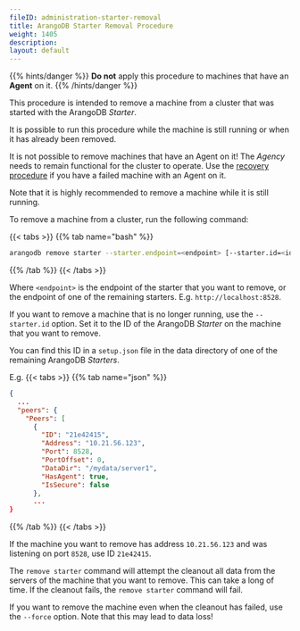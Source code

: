 ```yaml
---
fileID: administration-starter-removal
title: ArangoDB Starter Removal Procedure
weight: 1405
description: 
layout: default
---
```

{{% hints/danger %}}
  **Do not** apply this procedure to machines that have an **Agent** on it.
{{% /hints/danger %}}

This procedure is intended to remove a machine from a cluster
that was started with the ArangoDB _Starter_.

It is possible to run this procedure while the machine is still running
or when it has already been removed.

It is not possible to remove machines that have an Agent on it!
The _Agency_ needs to remain functional for the cluster to operate.
Use the [recovery procedure](administration-starter-recovery) if you have
a failed machine with an Agent on it.

Note that it is highly recommended to remove a machine while it is still running.

To remove a machine from a cluster, run the following command:

{{< tabs >}}
{{% tab name="bash" %}}
```bash
arangodb remove starter --starter.endpoint=<endpoint> [--starter.id=<id>] [--force]
```
{{% /tab %}}
{{< /tabs >}}

Where `<endpoint>` is the endpoint of the starter that you want to remove,
or the endpoint of one of the remaining starters. E.g. `http://localhost:8528`.

If you want to remove a machine that is no longer running, use the `--starter.id`
option. Set it to the ID of the ArangoDB _Starter_ on the machine that you want to remove.

You can find this ID in a `setup.json` file in the data directory of one of
the remaining ArangoDB _Starters_.

E.g.
{{< tabs >}}
{{% tab name="json" %}}
```json
{
  ...
  "peers": {
    "Peers": [
      {
        "ID": "21e42415",
        "Address": "10.21.56.123",
        "Port": 8528,
        "PortOffset": 0,
        "DataDir": "/mydata/server1",
        "HasAgent": true,
        "IsSecure": false
      },
      ...
}
```
{{% /tab %}}
{{< /tabs >}}

If the machine you want to remove has address `10.21.56.123` and was listening
on port `8528`, use ID `21e42415`.

The `remove starter` command will attempt the cleanout all data from the servers
of the machine that you want to remove. This can take a long of time.
If the cleanout fails, the `remove starter` command will fail.

If you want to remove the machine even when the cleanout has failed, use
the `--force` option. Note that this may lead to data loss!
